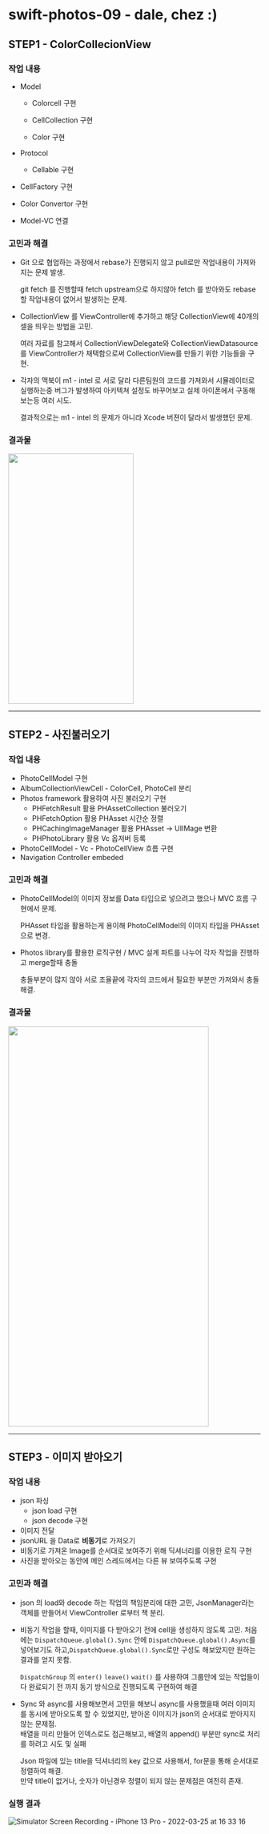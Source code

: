 # swift-photos-09 - dale, chez :) 

## STEP1 - ColorCollecionView 

### 작업 내용

- Model

  - Colorcell 구현

  - CellCollection 구현

  - Color 구현

- Protocol
  - Cellable 구현

- CellFactory 구현

- Color Convertor 구현

- Model-VC 연결

### 고민과 해결

- Git 으로 협업하는 과정에서 rebase가 진행되지 않고 pull로만 작업내용이 가져와지는 문제 발생.

  git fetch 를 진행할때 fetch upstream으로 하지않아 fetch 를 받아와도 rebase 할 작업내용이 없어서 발생하는 문제.

- CollectionView 를 ViewController에 추가하고 해당 CollectionView에 40개의 셀을 띄우는 방법을 고민.

  여러 자료를 참고해서 CollectionViewDelegate와 CollectionViewDatasource를 ViewController가 채택함으로써 CollectionView를 만들기 위한 기능들을 구현.

- 각자의 맥북이 m1 - intel 로 서로 달라 다른팀원의 코드를 가져와서 시뮬레이터로 실행하는중 버그가 발생하여 아키텍쳐 설정도 바꾸어보고 실제 아이폰에서 구동해보는등 여러 시도.

  결과적으로는 m1 - intel 의 문제가 아니라 Xcode 버젼이 달라서 발생했던 문제.

### 결과물

<img src="https://user-images.githubusercontent.com/78553659/159283558-c58fb96a-8ae7-4c86-87ba-2aea826f30fe.png" width="250" height="500">

---

## STEP2 - 사진불러오기 

### 작업 내용

-  PhotoCellModel 구현
-  AlbumCollectionViewCell - ColorCell, PhotoCell 분리
- Photos framework 활용하여 사진 불러오기 구현
  -  PHFetchResult 활용 PHAssetCollection 불러오기
  -  PHFetchOption 활용 PHAsset 시간순 정렬
  -  PHCachingImageManager 활용 PHAsset -> UIIMage 변환
  -  PHPhotoLibrary 활용 Vc 옵저버 등록
- PhotoCellModel - Vc - PhotoCellView 흐름 구현
- Navigation Controller embeded

### 고민과 해결

- PhotoCellModel의 이미지 정보를 Data 타입으로 넣으려고 했으나 MVC 흐름 구현에서 문제.

  PHAsset 타입을 활용하는게 용이해 PhotoCellModel의 이미지 타입을 PHAsset으로 변경.

- Photos library를 활용한 로직구현 / MVC 설계 파트를 나누어 각자 작업을 진행하고 merge할때 충돌

  충돌부분이 많지 않아 서로 조율끝에 각자의 코드에서 필요한 부분만 가져와서 충돌해결.

### 결과물

<img src="https://user-images.githubusercontent.com/78553659/159646697-a90c73cd-fb82-4286-adff-b3d569c0d5e6.png" width="400" height="800">

---

## STEP3 - 이미지 받아오기

### 작업 내용

- json 파싱
  -  json load 구현
  -  json decode 구현
-  이미지 전달
  -  jsonURL 을 Data로 **비동기**로 가져오기
  -  비동기로 가져온 Image를 순서대로 보여주기 위해 딕셔너리를 이용한 로직 구현
  -  사진을 받아오는 동안에 메인 스레드에서는 다른 뷰 보여주도록 구현

### 고민과 해결 

- json 의 load와 decode 하는 작업의 책임분리에 대한 고민, JsonManager라는 객체를 만들어서 ViewController 로부터 책 분리. 

- 비동기 작업을 할때, 이미지를 다 받아오기 전에 cell을 생성하지 않도록 고민. 
  처음에는 `DispatchQueue.global().Sync` 안에 `DispatchQueue.global().Async`를 넣어보기도 하고,`DispatchQueue.global().Sync`로만 구성도 해보았지만 원하는 결과를 얻지 못함.

  `DispatchGroup` 의 `enter()` `leave()` `wait()` 를 사용하여 그룹안에 있는 작업들이 다 완료되기 전 까지 동기 방식으로 진행되도록 구현하여 해결

- Sync 와 async를 사용해보면서 고민을 해보니 async를 사용했을때 여러 이미지를 동시에 받아오도록 할 수 있었지만, 받아온 이미지가 json의 순서대로 받아지지 않는 문제점.  
  배열을 미리 만들어 인덱스로도 접근해보고, 배열의 append() 부분만 sync로 처리를 하려고 시도 및 실패

  Json 파일에 있는 title을 딕셔너리의 key 값으로 사용해서, for문을 통해 순서대로 정렬하여 해결.  
  만약 title이 없거나, 숫자가 아닌경우 정렬이 되지 않는 문제점은 여전히 존재. 

### 실행 결과 

![Simulator Screen Recording - iPhone 13 Pro - 2022-03-25 at 16 33 16](https://user-images.githubusercontent.com/78553659/160075250-ac8657af-4006-465b-a406-d75c646b1742.gif)
